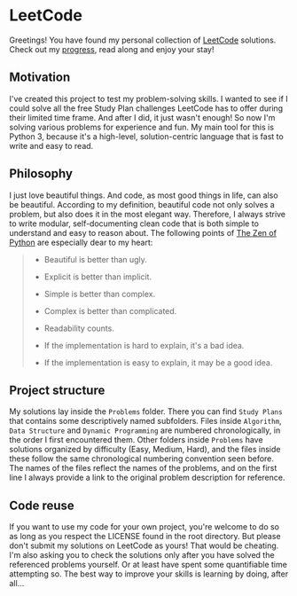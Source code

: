 # LeetCode

Greetings! You have found my personal collection of [LeetCode](https://leetcode.com/) solutions. Check out my [progress](https://leetcode.com/szelesandor/), read along and enjoy your stay!

## Motivation

I've created this project to test my problem-solving skills. I wanted to see if I could solve all the free Study Plan challenges LeetCode has to offer during their limited time frame. And after I did, it just wasn't enough! So now I'm solving various problems for experience and fun. My main tool for this is Python 3, because it's a high-level, solution-centric language that is fast to write and easy to read.

## Philosophy

I just love beautiful things. And code, as most good things in life, can also be beautiful. According to my definition, beautiful code not only solves a problem, but also does it in the most elegant way. Therefore, I always strive to write modular, self-documenting clean code that is both simple to understand and easy to reason about. The following points of [The Zen of Python](https://www.python.org/dev/peps/pep-0020/) are especially dear to my heart:

> - Beautiful is better than ugly.
>
> - Explicit is better than implicit.
> 
> - Simple is better than complex.
> 
> - Complex is better than complicated.
> 
> - Readability counts.
> 
> - If the implementation is hard to explain, it's a bad idea.
> 
> - If the implementation is easy to explain, it may be a good idea.

## Project structure

My solutions lay inside the `Problems` folder. There you can find `Study Plans` that contains some descriptively named subfolders. Files inside `Algorithm`, `Data Structure` and `Dynamic Programming` are numbered chronologically, in the order I first encountered them. Other folders inside `Problems` have solutions organized by difficulty (Easy, Medium, Hard), and the files inside these follow the same chronological numbering convention seen before. The names of the files reflect the names of the problems, and on the first line I always provide a link to the original problem description for reference.

## Code reuse

If you want to use my code for your own project, you're welcome to do so as long as you respect the LICENSE found in the root directory. But please don't submit my solutions on LeetCode as yours! That would be cheating. I'm also asking you to check the solutions only after you have solved the referenced problems yourself. Or at least have spent some quantifiable time attempting so. The best way to improve your skills is learning by doing, after all...
